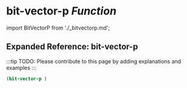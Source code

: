 # **bit-vector-p** *Function*

import BitVectorP from './_bitvectorp.md';

<BitVectorP />

## Expanded Reference: bit-vector-p

:::tip
TODO: Please contribute to this page by adding explanations and examples
:::

```lisp
(bit-vector-p )
```
